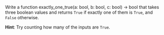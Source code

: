 Write a function exactly_one_true(a: bool, b: bool, c: bool) -> bool that takes three boolean values and returns `True` if exactly one of them is `True`, and `False` otherwise.

**Hint**: Try counting how many of the inputs are `True`.

